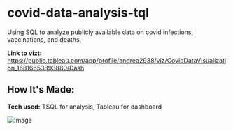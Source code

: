 # covid-data-analysis-tql
Using SQL to analyze publicly available data on covid infections, vaccinations, and deaths. 

**Link to vizt:** https://public.tableau.com/app/profile/andrea2938/viz/CovidDataVisualization_16816653893880/Dash

## How It's Made:

**Tech used:** TSQL for analysis, Tableau for dashboard

![image](https://user-images.githubusercontent.com/99840213/232337149-cfa537fa-8925-4da5-9792-91aa763661f4.png)
